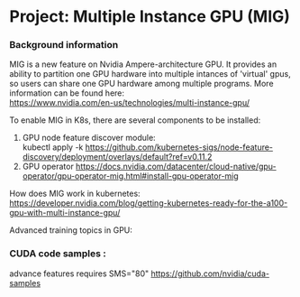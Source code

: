 # Project: Multiple Instance GPU (MIG) 

### Background information
  
MIG is a new feature on Nvidia Ampere-architecture GPU. It provides an ability to partition one GPU hardware into multiple intances of 'virtual' gpus, so users can share one GPU hardware among multiple programs. More information can be found here:  
  https://www.nvidia.com/en-us/technologies/multi-instance-gpu/

To enable MIG in K8s, there are several components to be installed:  
   1. GPU node feature discover module:  
      kubectl apply -k https://github.com/kubernetes-sigs/node-feature-discovery/deployment/overlays/default?ref=v0.11.2
   2. GPU operator
       https://docs.nvidia.com/datacenter/cloud-native/gpu-operator/gpu-operator-mig.html#install-gpu-operator-mig  
         
         
How does MIG work in kubernetes:  
    https://developer.nvidia.com/blog/getting-kubernetes-ready-for-the-a100-gpu-with-multi-instance-gpu/  
  
Advanced training topics in GPU:  
  

### CUDA code samples :
advance features requires SMS="80"
https://github.com/nvidia/cuda-samples
